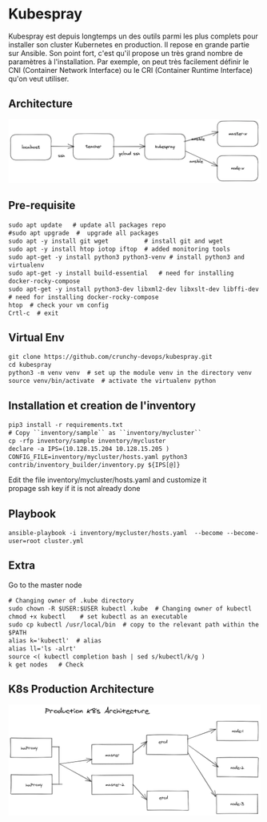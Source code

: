 # Kubespray
Kubespray est depuis longtemps un des outils parmi les plus complets pour installer son cluster 
Kubernetes en production. Il repose en grande partie sur Ansible. Son point fort, c'est qu'il propose un très grand
nombre de paramètres à l'installation. Par exemple, on peut très facilement définir 
le CNI (Container Network Interface) ou le CRI (Container Runtime Interface) qu'on veut utiliser.


## Architecture
![hosts](../screenshot/hosts.png)

## Pre-requisite
```shell
sudo apt update   # update all packages repo
#sudo apt upgrade  #  upgrade all packages
sudo apt -y install git wget          # install git and wget 
sudo apt -y install htop iotop iftop  # added monitoring tools
sudo apt-get -y install python3 python3-venv # install python3 and virtualenv
sudo apt-get -y install build-essential   # need for installing docker-rocky-compose
sudo apt-get -y install python3-dev libxml2-dev libxslt-dev libffi-dev # need for installing docker-rocky-compose
htop  # check your vm config
Crtl-c  # exit
``` 
## Virtual Env
```shell script
git clone https://github.com/crunchy-devops/kubespray.git
cd kubespray
python3 -m venv venv  # set up the module venv in the directory venv
source venv/bin/activate  # activate the virtualenv python
```

##  Installation et creation de l'inventory 
```shell
pip3 install -r requirements.txt 
# Copy ``inventory/sample`` as ``inventory/mycluster``
cp -rfp inventory/sample inventory/mycluster
declare -a IPS=(10.128.15.204 10.128.15.205 )
CONFIG_FILE=inventory/mycluster/hosts.yaml python3 contrib/inventory_builder/inventory.py ${IPS[@]}
```

Edit the file inventory/mycluster/hosts.yaml and customize it  
propage ssh key if it is not already done  

## Playbook 
```shell
ansible-playbook -i inventory/mycluster/hosts.yaml  --become --become-user=root cluster.yml
```

## Extra
Go to the master node  
```shell
# Changing owner of .kube directory
sudo chown -R $USER:$USER kubectl .kube  # Changing owner of kubectl
chmod +x kubectl    # set kubectl as an executable
sudo cp kubectl /usr/local/bin  # copy to the relevant path within the $PATH
alias k='kubectl'  # alias 
alias ll='ls -alrt'
source <( kubectl completion bash | sed s/kubectl/k/g )
k get nodes   # Check
```


## K8s Production Architecture 
![prod](../screenshot/architecture_prod.png)